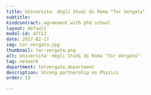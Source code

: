 ```yaml
---
title: Universita' degli Studi di Roma "Tor Vergata"
subtitle: 
kindcontract: agreement with phd school
layout: default
modal-id: aff13
date: 2017-02-17
img: tor-vergata.jpg
thumbnail: tor-vergata.png
alt: Universita' degli Studi di Roma "Tor Vergata"
tag: network
department: torvergata_department
description: Strong partnership on Physics
order: 13

---
```

